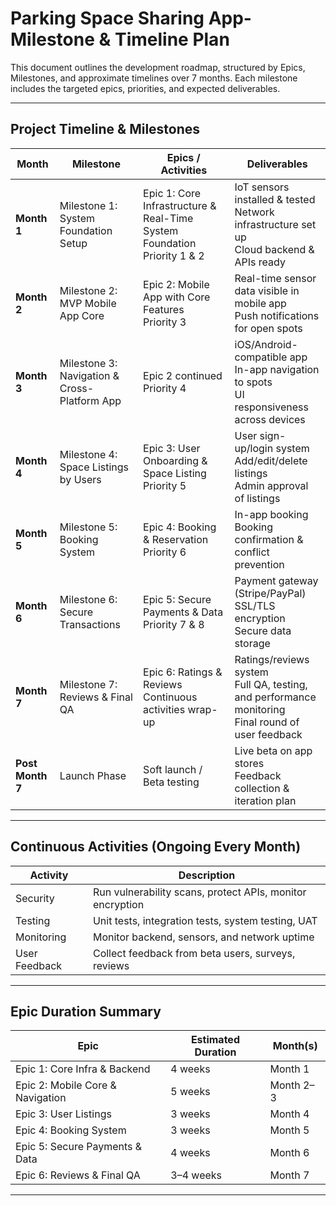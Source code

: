 # Parking Space Sharing App- Milestone & Timeline Plan

This document outlines the development roadmap, structured by Epics, Milestones, and approximate timelines over 7 months. Each milestone includes the targeted epics, priorities, and expected deliverables.

---

## Project Timeline & Milestones

| **Month** | **Milestone** | **Epics / Activities** | **Deliverables** |
|-----------|----------------|------------------------|------------------|
| **Month 1** | Milestone 1: System Foundation Setup | Epic 1: Core Infrastructure & Real-Time System Foundation <br> Priority 1 & 2 | IoT sensors installed & tested <br> Network infrastructure set up <br> Cloud backend & APIs ready |
| **Month 2** | Milestone 2: MVP Mobile App Core | Epic 2: Mobile App with Core Features <br> Priority 3 | Real-time sensor data visible in mobile app <br> Push notifications for open spots |
| **Month 3** | Milestone 3: Navigation & Cross-Platform App | Epic 2 continued <br> Priority 4 | iOS/Android-compatible app <br> In-app navigation to spots <br> UI responsiveness across devices |
| **Month 4** | Milestone 4: Space Listings by Users | Epic 3: User Onboarding & Space Listing <br> Priority 5 | User sign-up/login system <br> Add/edit/delete listings <br> Admin approval of listings |
| **Month 5** | Milestone 5: Booking System | Epic 4: Booking & Reservation <br> Priority 6 | In-app booking <br> Booking confirmation & conflict prevention |
| **Month 6** | Milestone 6: Secure Transactions | Epic 5: Secure Payments & Data <br> Priority 7 & 8 | Payment gateway (Stripe/PayPal) <br> SSL/TLS encryption <br> Secure data storage |
| **Month 7** | Milestone 7: Reviews & Final QA | Epic 6: Ratings & Reviews <br> Continuous activities wrap-up | Ratings/reviews system <br> Full QA, testing, and performance monitoring <br> Final round of user feedback |
| **Post Month 7** | Launch Phase | Soft launch / Beta testing | Live beta on app stores <br> Feedback collection & iteration plan |

---

## Continuous Activities (Ongoing Every Month)

| **Activity** | **Description** |
|--------------|-----------------|
| Security | Run vulnerability scans, protect APIs, monitor encryption |
| Testing | Unit tests, integration tests, system testing, UAT |
| Monitoring | Monitor backend, sensors, and network uptime |
| User Feedback | Collect feedback from beta users, surveys, reviews |

---

## Epic Duration Summary

| **Epic** | **Estimated Duration** | **Month(s)** |
|----------|------------------------|--------------|
| Epic 1: Core Infra & Backend | 4 weeks | Month 1 |
| Epic 2: Mobile Core & Navigation | 5 weeks | Month 2–3 |
| Epic 3: User Listings | 3 weeks | Month 4 |
| Epic 4: Booking System | 3 weeks | Month 5 |
| Epic 5: Secure Payments & Data | 4 weeks | Month 6 |
| Epic 6: Reviews & Final QA | 3–4 weeks | Month 7 |

---
